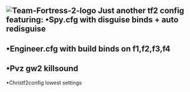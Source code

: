![Team-Fortress-2-logo](https://user-images.githubusercontent.com/119701717/232516056-62d4d149-da3c-42c1-8ad5-ee4f9efcdb06.png)
Just another tf2 config featuring:
•Spy.cfg with disguise binds + auto redisguise
-----------------------------------------------
•Engineer.cfg with build binds on f1,f2,f3,f4
-----------------------------------------------
•Pvz gw2 killsound
-----------------------------------------------
•Christf2config lowest settings
